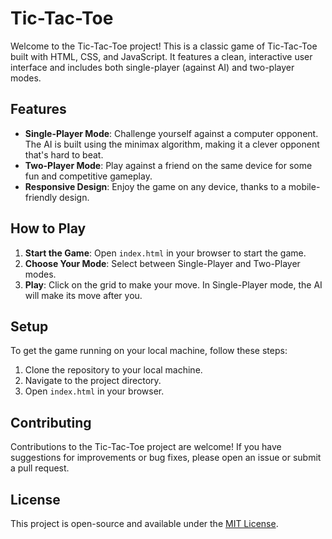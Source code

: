 # Tic-Tac-Toe

Welcome to the Tic-Tac-Toe project! This is a classic game of Tic-Tac-Toe built with HTML, CSS, and JavaScript. It features a clean, interactive user interface and includes both single-player (against AI) and two-player modes.


## Features

- **Single-Player Mode**: Challenge yourself against a computer opponent. The AI is built using the minimax algorithm, making it a clever opponent that's hard to beat.
- **Two-Player Mode**: Play against a friend on the same device for some fun and competitive gameplay.
- **Responsive Design**: Enjoy the game on any device, thanks to a mobile-friendly design.

## How to Play

1. **Start the Game**: Open `index.html` in your browser to start the game.
2. **Choose Your Mode**: Select between Single-Player and Two-Player modes.
3. **Play**: Click on the grid to make your move. In Single-Player mode, the AI will make its move after you.

## Setup

To get the game running on your local machine, follow these steps:

1. Clone the repository to your local machine.
2. Navigate to the project directory.
3. Open `index.html` in your browser.

## Contributing

Contributions to the Tic-Tac-Toe project are welcome! If you have suggestions for improvements or bug fixes, please open an issue or submit a pull request.

## License

This project is open-source and available under the [MIT License](LICENSE).



